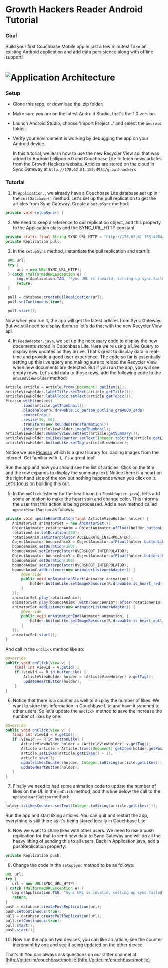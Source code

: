 Growth Hackers Reader Android Tutorial
============

### Goal

Build your first Couchbase Mobile app in just a few minutes! Take an existing Android application
and add data persistence along with offline support!

# ![Application Architecture](https://raw.githubusercontent.com/couchbaselabs/mini-hacks/master/kitchen-sync/topology.png "Typical Couchbase Mobile Architecture")

### Setup

 - Clone this repo, or download the .zip folder.
 - Make sure you are on the latest Android Studio, that's the 1.0 version.
 - Launch Android Studio, choose 'Import Project...' and select the `android` folder.
 - Verify your environment is working by debugging the app on your Android device.

 	In this tutorial, we learn how to use the new Recycler View api that was added to Android Lollipop 5.0 and
 	Couchbase Lite to fetch news articles from the Growth Hackers website. Articles are stored on the cloud in Sync Gateway at 
 	`http://178.62.81.153:4984/growthhackers`

 ### Tutorial

 1. In `Application.`, we already have a Couchbase Lite database set up in the `initDatabase()` method.
 Let's set up the pull replication to get the articles from Sync Gateway. Create a `setupSync` method:
 
 ```java
 private void setupSync() {
 ```

 2. We need to keep a reference to our replication object, add this property to the Application class and the SYNC_URL_HTTP
 constant
 ```java
 private static final String SYNC_URL_HTTP = "http://178.62.81.153:4984/growthhackers";
 private Replication pull;
 ```


 3. In the `setupSync` method, instantiate the pull replication and start it:
 ```java
  URL url;
  try {
      url = new URL(SYNC_URL_HTTP);
  } catch (MalformedURLException e) {
      Log.e(Application.TAG, "Sync URL is invalid, setting up sync failed");
      return;
  }

  pull = database.createPullReplication(url);
  pull.setContinuous(true);

  pull.start();
 ```
 
 Now when you run it, the app will get the latest articles from Sync Gateway.
 But we still need to display them so let's do that with the new Recycler View api.

 4. In `FeedAdapter.java`, we set up the necessary code to display the new documents stored in Couchbase Lite.
 Here we're using a Live Query to display new updates as they arrive. That's great to 
 display data in real-time and provide a good user experience. The code so far is essentially setting up this live query
 and making sure to reload the Recycler View when new documents are detected. But if you run the app, you will see empty rows.
 Let's add data to those rows, add the following code to the `onBindViewHolder` method: 
 ```java
Article article = Article.from((Document) getItem(i));
articleViewHolder.labelTitle.setText(article.getTitle());
articleViewHolder.labelTopic.setText(article.getTopic());
Picasso.with(context)
        .load(article.getThumbnail())
        .placeholder(R.drawable.ic_person_outline_grey600_24dp)
        .centerCrop()
        .resize(56, 56)
        .transform(new RoundedTransformation())
        .into(articleViewHolder.imageThumbnail);
articleViewHolder.summaryView.setText(article.getSummary());
articleViewHolder.tsLikesCounter.setText(Integer.toString(article.getLikes()));
articleViewHolder.buttonLike.setTag(articleViewHolder);
 ```
 
 Notice we use [Picasso](https://github.com/square/picasso) which is a great library for loading images from the internet. Get familiar with it, it's a great tool!
 
 Run the app and now you should see the list of articles. Click on the title and the row expands to display the summary text.
 Notice there is a heart on the right hand side of the row but nothing happends when you click on it.
 Let's focus on building this out.

 5. In the `onClick` listener for the heart icon (in `FeedAdapter.java`), let's add some animation to make the heart spin and change color. This informs the user that this action is being processed. Add a new method called `updateHeartButton` as follows:
 ```java
private void updateHeartButton(final ArticleViewHolder holder) {
    AnimatorSet animatorSet = new AnimatorSet();
    ObjectAnimator rotationAnim = ObjectAnimator.ofFloat(holder.buttonLike, "rotation", 0f, 360f);
    rotationAnim.setDuration(300);
    rotationAnim.setInterpolator(ACCELERATE_INTERPOLATOR);
    ObjectAnimator bounceAnimX = ObjectAnimator.ofFloat(holder.buttonLike, "scaleX", 0.2f, 1f);
    bounceAnimX.setDuration(300);
    bounceAnimX.setInterpolator(OVERSHOOT_INTERPOLATOR);
    ObjectAnimator bounceAnimY = ObjectAnimator.ofFloat(holder.buttonLike, "scaleY", 0.2f, 1f);
    bounceAnimY.setDuration(300);
    bounceAnimY.setInterpolator(OVERSHOOT_INTERPOLATOR);
    bounceAnimY.addListener(new AnimatorListenerAdapter() {
        @Override
        public void onAnimationStart(Animator animation) {
            holder.buttonLike.setImageResource(R.drawable.ic_heart_red);
        }
    });
    animatorSet.play(rotationAnim);
    animatorSet.play(bounceAnimX).with(bounceAnimY).after(rotationAnim);
    animatorSet.addListener(new AnimatorListenerAdapter() {
        @Override
        public void onAnimationEnd(Animator animation) {
            holder.buttonLike.setImageResource(R.drawable.ic_heart_outline_grey);
        }
    });
    animatorSet.start();
}
```

And call in the `onClick` method like so:

```java
@Override
public void onClick(View v) {
    final int viewId = v.getId();
    if (viewId == R.id.buttonLike) {
        ArticleViewHolder holder = (ArticleViewHolder) v.getTag();
        updateHeartButton(holder);
    }
}
```

 6. Notice that there is a counter as well to display the number of likes. We want to store this information in Couchbase Lite and have it synched to other users. So let's update the `onClick` method to save the increase the number of likes by one:
 ```java
@Override
public void onClick(View v) {
    final int viewId = v.getId();
    if (viewId == R.id.buttonLike) {
        ArticleViewHolder holder = (ArticleViewHolder) v.getTag();
        Article article = Article.from((Document) getItem(holder.getPosition()));
        article.setLikes(article.getLikes() + 1);
        article.save();
        updateLikesCounter(holder, Integer.toString(article.getLikes()), true);
        updateHeartButton(holder);
    }
}
 ```

 7. Finally we need to had some animation code to update the number of likes on the UI. In the `onClick` method, add this line below the call to the `updateHeartButton` method:
 ```java
 holder.tsLikesCounter.setText(Integer.toString(article.getLikes()));
 ```

  Run the app and start liking articles. You can quit and restart the app, everything is still there as it's being stored
  locally in Couchbase Lite.

 8. Now we want to share likes with other users. We need to use a push replication for that to send
 new data to Sync Gateway and will do all the heavy lifting of sending this to all users.
 Back in Application.java, add a pushReplication property:
 ```java
 private Replication push;
 ```

 9. Change the code in the `setupSync` method to be as follows:
 ```java
URL url;
try {
    url = new URL(SYNC_URL_HTTP);
} catch (MalformedURLException e) {
    Log.e(Application.TAG, "Sync URL is invalid, setting up sync failed");
    return;
}
push = database.createPushReplication(url);
push.setContinuous(true);
pull = database.createPullReplication(url);
pull.setContinuous(true);
pull.start();
push.start();
 ```

 10. Now run the app on two devices, you can like an article, see the counter increment by one and see it being updated on the other device.
 
That's it! You can always ask questions on our Gitter channel at [http://gitter.im/couchbase/mobile](http://gitter.im/couchbase/mobile)
